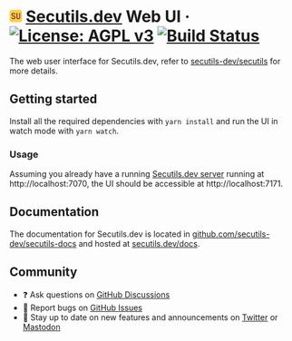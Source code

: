 # <img src="https://raw.githubusercontent.com/secutils-dev/secutils/main/assets/logo/secutils-logo-initials.png" alt="Secutils.dev" width="22"> [Secutils.dev](https://secutils.dev) Web UI &middot; [![License: AGPL v3](https://img.shields.io/badge/License-AGPL%20v3-blue.svg)](https://github.com/secutils-dev/secutils-webui/blob/main/LICENSE) [![Build Status](https://github.com/secutils-dev/secutils-webui/actions/workflows/ci.yml/badge.svg)](https://github.com/secutils-dev/secutils-webui/actions)

The web user interface for Secutils.dev, refer to [secutils-dev/secutils](https://github.com/secutils-dev/secutils) for more details.

## Getting started

Install all the required dependencies with `yarn install` and run the UI in watch mode with `yarn watch`.

### Usage

Assuming you already have a running [Secutils.dev server](https://github.com/secutils-dev/secutils) running at http://localhost:7070, the UI should be accessible at http://localhost:7171.

## Documentation

The documentation for Secutils.dev is located in [github.com/secutils-dev/secutils-docs](https://github.com/secutils-dev/secutils-docs/) and hosted at [secutils.dev/docs](https://secutils.dev/docs).

## Community

- ❓ Ask questions on [GitHub Discussions](https://github.com/secutils-dev/secutils/discussions)
- 🐛 Report bugs on [GitHub Issues](https://github.com/secutils-dev/secutils/issues)
- 📣 Stay up to date on new features and announcements on [Twitter](https://twitter.com/secutils) or [Mastodon](https://fosstodon.org/@secutils)
